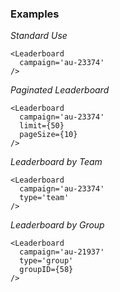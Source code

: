 ### Examples

*Standard Use*
```
<Leaderboard
  campaign='au-23374'
/>
```

*Paginated Leaderboard*

```
<Leaderboard
  campaign='au-23374'
  limit={50}
  pageSize={10}
/>
```

*Leaderboard by Team*

```
<Leaderboard
  campaign='au-23374'
  type='team'
/>
```

*Leaderboard by Group*

```
<Leaderboard
  campaign='au-21937'
  type='group'
  groupID={58}
/>
```
